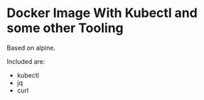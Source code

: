 # Docker Image With Kubectl and some other Tooling

Based on alpine.

Included are:
- kubectl
- jq
- curl

